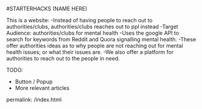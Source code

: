 #STARTERHACKS (NAME HERE)

This is a website:
	-Instead of having people to reach out to authorities/clubs, authorities/clubs reaches out to ppl instead
	-Target Audience: authorities/clubs for mental health
	-Uses the google API to search for keywords from Reddit and Quora signalling mental health. 
	-These offer authorities ideas as to why people are not reaching out for mental health issues; or what their issues are.
	-We also offer a platform for authorities to reach out to the  people in need. 

TODO:
- Button / Popup
- More relevant articles

permalink: /index.html
